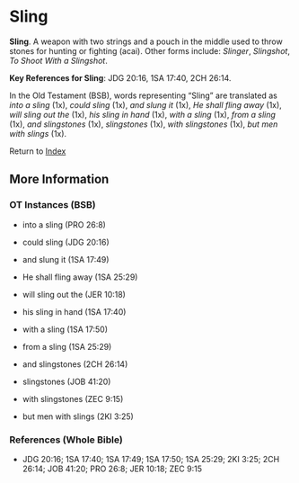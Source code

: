 # Sling
**Sling**. 
A weapon with two strings and a pouch in the middle used to throw stones for hunting or fighting (acai). 
Other forms include: 
*Slinger*, *Slingshot*, *To Shoot With a Slingshot*. 


**Key References for Sling**: 
JDG 20:16, 1SA 17:40, 2CH 26:14. 


In the Old Testament (BSB), words representing “Sling” are translated as 
*into a sling* (1x), *could sling* (1x), *and slung it* (1x), *He shall fling away* (1x), *will sling out the* (1x), *his sling in hand* (1x), *with a sling* (1x), *from a sling* (1x), *and slingstones* (1x), *slingstones* (1x), *with slingstones* (1x), *but men with slings* (1x). 




Return to [Index](00-Index.md)

## More Information

### OT Instances (BSB)

* into a sling (PRO 26:8)

* could sling (JDG 20:16)

* and slung it (1SA 17:49)

* He shall fling away (1SA 25:29)

* will sling out the (JER 10:18)

* his sling in hand (1SA 17:40)

* with a sling (1SA 17:50)

* from a sling (1SA 25:29)

* and slingstones (2CH 26:14)

* slingstones (JOB 41:20)

* with slingstones (ZEC 9:15)

* but men with slings (2KI 3:25)



### References (Whole Bible)

* JDG 20:16; 1SA 17:40; 1SA 17:49; 1SA 17:50; 1SA 25:29; 2KI 3:25; 2CH 26:14; JOB 41:20; PRO 26:8; JER 10:18; ZEC 9:15



